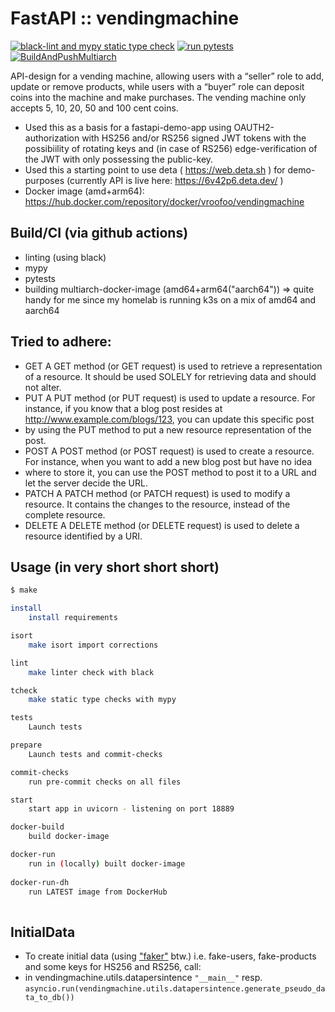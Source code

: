 # FastAPI :: vendingmachine

[![black-lint and mypy static type check](https://github.com/vroomfondel/vendingmachine/actions/workflows/blacknmypy.yml/badge.svg?branch=main)](https://github.com/vroomfondel/vendingmachine/actions/workflows/blacknmypy.yml)
[![run pytests](https://github.com/vroomfondel/vendingmachine/actions/workflows/pytests.yml/badge.svg?branch=main)](https://github.com/vroomfondel/vendingmachine/actions/workflows/pytests.yml)
[![BuildAndPushMultiarch](https://github.com/vroomfondel/vendingmachine/actions/workflows/buildmultiarchandpush.yml/badge.svg?branch=main)](https://github.com/vroomfondel/vendingmachine/actions/workflows/buildmultiarchandpush.yml)

API-design for a vending machine, allowing users with a “seller” role to add, update or remove products, while users with a “buyer” 
role can deposit coins into the machine and make purchases. The vending machine only accepts 5, 10, 20, 50 and 100 cent coins.

- Used this as a basis for a fastapi-demo-app using OAUTH2-authorization with HS256 and/or RS256 signed JWT tokens with the 
possibiility of rotating keys and (in case of RS256) edge-verification of the JWT with only possessing the public-key.
- Used this a starting point to use deta ( https://web.deta.sh ) for demo-purposes (currently API is live here: https://6v42p6.deta.dev/ )
- Docker image (amd+arm64): https://hub.docker.com/repository/docker/vroofoo/vendingmachine 

## Build/CI (via github actions)
- linting (using black)
- mypy
- pytests
- building multiarch-docker-image (amd64+arm64("aarch64")) => quite handy for me since my homelab is running k3s on a
  mix of amd64 and aarch64 

## Tried to adhere:
- GET	A GET method (or GET request) is used to retrieve a representation of a resource. It should be used SOLELY for retrieving data and should not alter.
- PUT	A PUT method (or PUT request) is used to update a resource. For instance, if you know that a blog post resides at http://www.example.com/blogs/123, you can update this specific post
- by using the PUT method to put a new resource representation of the post.
- POST	A POST method (or POST request) is used to create a resource. For instance, when you want to add a new blog post but have no idea
- where to store it, you can use the POST method to post it to a URL and let the server decide the URL.
- PATCH	A PATCH method (or PATCH request) is used to modify a resource. It contains the changes to the resource, instead of the complete resource.
- DELETE	A DELETE method (or DELETE request) is used to delete a resource identified by a URI.


## Usage (in very short short short)
```bash
$ make

install
	install requirements

isort
	make isort import corrections

lint
	make linter check with black

tcheck
	make static type checks with mypy

tests
	Launch tests

prepare
	Launch tests and commit-checks

commit-checks
	run pre-commit checks on all files

start 
	start app in uvicorn - listening on port 18889

docker-build 
	build docker-image

docker-run 
	run in (locally) built docker-image
	
docker-run-dh 
	run LATEST image from DockerHub
		
```
## InitialData
- To create initial data (using ["faker"](https://faker.readthedocs.io/en/master/) btw.) i.e. fake-users, fake-products and some keys for HS256 and RS256, call:
- in vendingmachine.utils.datapersintence ```"__main__"``` resp. ```asyncio.run(vendingmachine.utils.datapersintence.generate_pseudo_data_to_db())```  

